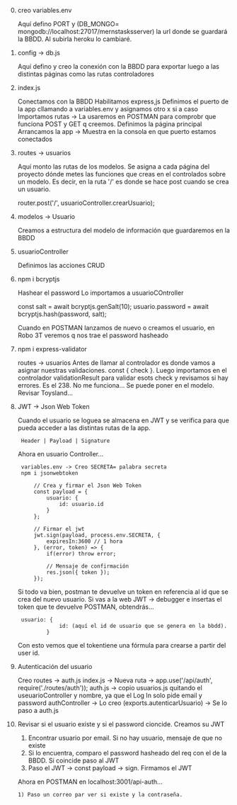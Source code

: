 0) creo variables.env 
    
    Aquí defino PORT y (DB_MONGO= mongodb://localhost:27017/mernstasksserver) la url donde se guardará la BBDD. Al subirla heroku lo cambiaré.



1) config -> db.js

    Aquí defino y creo la conexión con la BBDD para exportar luego a las distintas páginas como las rutas  controladores 



2) index.js

    Conectamos con la BBDD
    Habilitamos express,js
    Definimos el puerto de la app cllamando a variables.env y asignamos otro x si a caso
    Importamos rutas -> La usaremos en POSTMAN para comprobr que funciona POST y GET q creemos.
    Definimos la página principal 
    Arrancamos la app -> Muestra en la consola en que puerto estamos conectados


3) routes -> usuarios

    Aquí monto las rutas de los modelos.
    Se asigna a cada página del proyecto dónde metes las funciones que creas en el controlados sobre un modelo. Es decir, en la ruta '/' es donde se hace post cuando se crea un usuario. 

    router.post('/', usuarioController.crearUsuario);


4) modelos -> Usuario

    Creamos a estructura del modelo de información que guardaremos en la BBDD


5) usuarioController

    Definimos las acciones CRUD


6) npm i bcryptjs 

    Hashear el password
    Lo importamos a usuarioCOntroller

    const salt = await bcryptjs.genSalt(10);
    usuario.password = await bcryptjs.hash(password, salt);

    Cuando en POSTMAN lanzamos de nuevo o creamos el usuario, en Robo 3T veremos q nos trae el password hasheado


7) npm i express-validator

    routes -> usuarios
    Antes de llamar al controlador es donde vamos a asignar nuestras validaciones.
    const { check }.
    Luego importamos en el controlador validationResult para validar esots check y revisamos si hay errores.
    Es el 238. No me funciona... Se puede poner en el modelo. Revisar Toysland...


8) JWT -> Json Web Token

    Cuando el usuario se loguea se almacena en JWT y se verifica para que pueda acceder a las distintas rutas de la app.

        Header | Payload | Signature

    Ahora en usuario Controller...

        variables.env -> Creo SECRETA= palabra secreta
        npm i jsonwebtoken

            // Crea y firmar el Json Web Token
            const payload = {
                usuario: {
                    id: usuario.id
                }
            };

            // Firmar el jwt
            jwt.sign(payload, process.env.SECRETA, {
                expiresIn:3600 // 1 hora
            }, (error, token) => {
                if(error) throw error;

                // Mensaje de confirmación
                res.json({ token });
            });

    Si todo va bien, postman te devuelve un token en referencia al id que se crea del nuevo usuario. Si vas a la web JWT -> debugger e insertas el token que te devuelve POSTMAN, obtendrás...

        usuario: {
                    id: (aquí el id de usuario que se genera en la bbdd).
                }

    Con esto vemos que el tokentiene una fórmula para crearse a partir del user id.


9) Autenticación del usuario

    Creo routes -> auth.js
    index.js -> Nueva ruta -> app.use('/api/auth', require('./routes/auth'));
    auth.js -> copio usuarios.js quitando el useuarioController y nombre, ya que el Log In solo pide email y password
    authController -> Lo creo (exports.autenticarUsuario) -> Se lo paso a auth.js



10) Revisar si el usuario existe y si el password cioncide. Creamos su JWT

    1) Encontrar usuario por email. Si no hay usuario, mensaje de que no existe
    2) Si lo encuentra, comparo el password hasheado del req con el de la BBDD. Si coincide paso al JWT
    3) Paso el JWT -> const payload -> sign. Firmamos el JWT

    Ahora en POSTMAN en localhost:3001/api-auth...

        1) Paso un correo par ver si existe y la contraseña.






